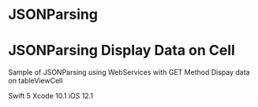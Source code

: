 # JSONParsing
# JSONParsing Display Data on Cell
Sample of JSONParsing using WebServices with GET Method
Dispay data on tableViewCell

Swift 5
Xcode 10.1
iOS 12.1
